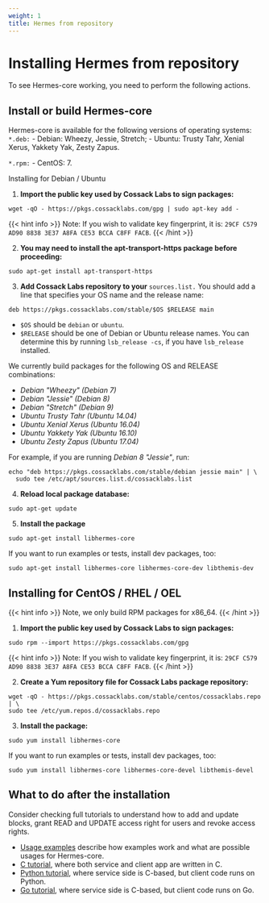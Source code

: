 ```yaml
---
weight: 1
title: Hermes from repository
---
```


# Installing Hermes from repository

To see Hermes-core working, you need to perform the following actions.

## Install or build Hermes-core

Hermes-core is available for the following versions of operating systems:
`*.deb:` - Debian: Wheezy, Jessie, Stretch; - Ubuntu: Trusty Tahr, Xenial Xerus, Yakkety Yak, Zesty Zapus.

`*.rpm:` - CentOS: 7.

Installing for Debian / Ubuntu

1. **Import the public key used by Cossack Labs to sign packages:**

```wget -qO - https://pkgs.cossacklabs.com/gpg | sudo apt-key add -```

{{< hint info >}}
Note: If you wish to validate key fingerprint, it is: `29CF C579 AD90 8838 3E37 A8FA CE53 BCCA C8FF FACB`.
{{< /hint >}}

2. **You may need to install the apt-transport-https package before proceeding:**

```sudo apt-get install apt-transport-https```

3. **Add Cossack Labs repository to your** `sources.list.` You should add a line that specifies your OS name and the release name:

`deb https://pkgs.cossacklabs.com/stable/$OS $RELEASE main`

* `$OS` should be `debian` or `ubuntu`.
* `$RELEASE` should be one of Debian or Ubuntu release names. You can determine this by running `lsb_release -cs`, if you have `lsb_release` installed.

We currently build packages for the following OS and RELEASE combinations:

* *Debian "Wheezy" (Debian 7)*
* *Debian "Jessie" (Debian 8)*
* *Debian "Stretch" (Debian 9)*
* *Ubuntu Trusty Tahr (Ubuntu 14.04)*
* *Ubuntu Xenial Xerus (Ubuntu 16.04)*
* *Ubuntu Yakkety Yak (Ubuntu 16.10)*
* *Ubuntu Zesty Zapus (Ubuntu 17.04)*

For example, if you are running *Debian 8 "Jessie"*, run:

```
echo "deb https://pkgs.cossacklabs.com/stable/debian jessie main" | \
  sudo tee /etc/apt/sources.list.d/cossacklabs.list
  ```

4. **Reload local package database:**

`sudo apt-get update`

5. **Install the package**

`sudo apt-get install libhermes-core`

If you want to run examples or tests, install dev packages, too:

`sudo apt-get install libhermes-core libhermes-core-dev libthemis-dev`

## Installing for CentOS / RHEL / OEL

{{< hint info >}}
    Note, we only build RPM packages for x86_64.
{{< /hint >}}

1. **Import the public key used by Cossack Labs to sign packages:**

`sudo rpm --import https://pkgs.cossacklabs.com/gpg`

{{< hint info >}}
    Note: If you wish to validate key fingerprint, it is: `29CF C579 AD90 8838 3E37 A8FA CE53 BCCA C8FF FACB`.
{{< /hint >}}

2. **Create a Yum repository file for Cossack Labs package repository:**

```
wget -qO - https://pkgs.cossacklabs.com/stable/centos/cossacklabs.repo | \
sudo tee /etc/yum.repos.d/cossacklabs.repo
```

3. **Install the package:**

```sudo yum install libhermes-core```

If you want to run examples or tests, install dev packages, too:

```sudo yum install libhermes-core libhermes-core-devel libthemis-devel```

## What to do after the installation

Consider checking full tutorials to understand how to add and update blocks, grant READ and UPDATE access right for users and revoke access rights.

* [Usage examples](https://docs.cossacklabs.com/pages/documentation-hermes/#building-example-apps) describe how examples work and what are possible usages for Hermes-core.
* [C tutorial](https://docs.cossacklabs.com/pages/c-tutorial-hermes/), where both service and client app are written in C.
* [Python tutorial](https://docs.cossacklabs.com/pages/python-tutorial-hermes/), where service side is C-based, but client code runs on Python.
* [Go tutorial](https://docs.cossacklabs.com/pages/go-tutorial-hermes/), where service side is C-based, but client code runs on Go.
